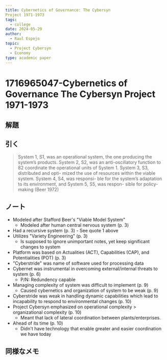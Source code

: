 ```yaml
---
title: Cybernetics of Governance: The Cybersyn
Project 1971-1973
tags:
  - college
date: 2024-05-29
author:
  - Raul Espejo
topic:
  - Project Cybersyn
  - Economy
type: academic paper
---
```


# 1716965047-Cybernetics of Governance The Cybersyn Project 1971-1973

## 解題

## 引く

> System 1, S1, was an operational system, the one
producing the system’s products. System 2, S2, was an anti-oscillatory function to
82
coordinate the operational units of System 1. System 3, S3, distributed and opti-
mized the use of resources within the viable system. System 4, S4, was responsi-
ble for the system’s adaptation to its environment, and System 5, S5, was respon-
sible for policy-making (Beer 1972)

## ノート

- Modeled after Stafford Beer's "Viable Model System"
	- Modeled after human central nervous system (p. 3)
- Had a recursive system (p. 3) - See quote 1 above
- Utilizes "Variety Engineering" (p. 3)
	- Is supposed to ignore unimportant notes, yet keep significant changes to system
- Platform was based on Actualities (ACT), Capabilities (CAP), and Potentialities (POT) (p. 3)
- "Cyberstride" was name of software used for processing data
- Cybernet was instrumental in overcoming external/internal threats to system (p. 6)
	- P/N: Redundency capable
- Managing complexity of system was difficult to implement (p. 9)
	- Caused cybernetics and organization of system to be weak (p. 9)
- Cyberstride was weak in handling dynamic capabilities which lead to incapability to respond to environmental changes (p. 10)
- Project Cybersyn emphasized on operational complexity > organizational complexity (p. 10)
	- Meant that lack of lateral coordination between plants/enterprises.
- Ahead of its time (p. 10)
	- Didn't have technology that enable greater and easier coordination we have today

## 同様なメモ